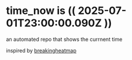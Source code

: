 # time_now is (( 2025-07-01T23:00:00.090Z ))

an automated repo that shows the currnent time

inspired by [breakingheatmap](https://github.com/breakingheatmap/breakingheatmap)